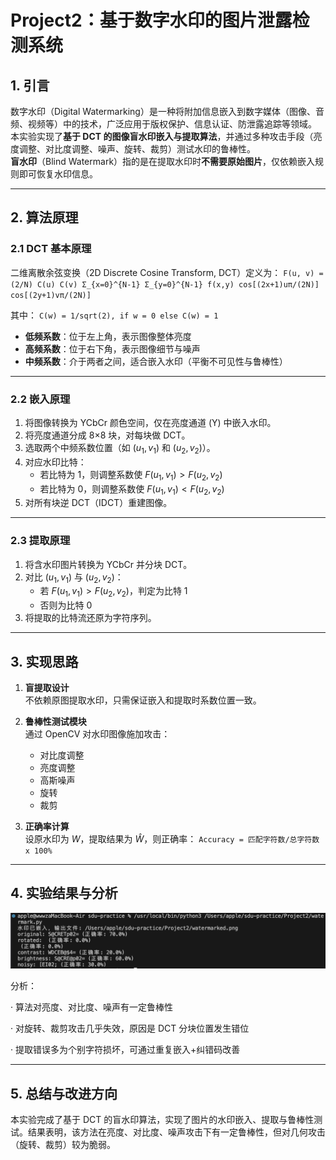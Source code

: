 # Project2：基于数字水印的图片泄露检测系统


## 1. 引言
数字水印（Digital Watermarking）是一种将附加信息嵌入到数字媒体（图像、音频、视频等）中的技术，广泛应用于版权保护、信息认证、防泄露追踪等领域。  
本实验实现了**基于 DCT 的图像盲水印嵌入与提取算法**，并通过多种攻击手段（亮度调整、对比度调整、噪声、旋转、裁剪）测试水印的鲁棒性。  
**盲水印**（Blind Watermark）指的是在提取水印时**不需要原始图片**，仅依赖嵌入规则即可恢复水印信息。

---

## 2. 算法原理

### 2.1 DCT 基本原理
二维离散余弦变换（2D Discrete Cosine Transform, DCT）定义为：
`F(u, v) = (2/N) C(u) C(v) Σ_{x=0}^{N-1} Σ_{y=0}^{N-1} f(x,y) cos[(2x+1)uπ/(2N)] cos[(2y+1)vπ/(2N)]`

其中：
`C(w) = 1/sqrt(2), if w = 0
  else C(w) = 1`

- **低频系数**：位于左上角，表示图像整体亮度  
- **高频系数**：位于右下角，表示图像细节与噪声  
- **中频系数**：介于两者之间，适合嵌入水印（平衡不可见性与鲁棒性）

---

### 2.2 嵌入原理
1. 将图像转换为 YCbCr 颜色空间，仅在亮度通道 (Y) 中嵌入水印。  
2. 将亮度通道分成 8×8 块，对每块做 DCT。  
3. 选取两个中频系数位置（如 $(u_1, v_1)$ 和 $(u_2, v_2)$）。  
4. 对应水印比特：
   - 若比特为 1，则调整系数使 $F(u_1, v_1) > F(u_2, v_2)$
   - 若比特为 0，则调整系数使 $F(u_1, v_1) < F(u_2, v_2)$  
5. 对所有块逆 DCT（IDCT）重建图像。

---

### 2.3 提取原理
1. 将含水印图片转换为 YCbCr 并分块 DCT。  
2. 对比 $(u_1, v_1)$ 与 $(u_2, v_2)$：
   - 若 $F(u_1, v_1) > F(u_2, v_2)$，判定为比特 1  
   - 否则为比特 0  
3. 将提取的比特流还原为字符序列。

---

## 3. 实现思路

1. **盲提取设计**  
   不依赖原图提取水印，只需保证嵌入和提取时系数位置一致。  

2. **鲁棒性测试模块**  
   通过 OpenCV 对水印图像施加攻击：
   - 对比度调整  
   - 亮度调整  
   - 高斯噪声  
   - 旋转  
   - 裁剪  

3. **正确率计算**  
   设原水印为 $W$，提取结果为 $\hat{W}$，则正确率：
   ` Accuracy = 匹配字符数/总字符数 x 100% `


---

## 4. 实验结果与分析

![image](https://github.com/sdu-wza/Innovation-and-Entrepreneurship-Practice/blob/main/Project2/IMG/result.png)

分析：

· 算法对亮度、对比度、噪声有一定鲁棒性

· 对旋转、裁剪攻击几乎失效，原因是 DCT 分块位置发生错位

· 提取错误多为个别字符损坏，可通过重复嵌入+纠错码改善

---

## 5. 总结与改进方向

本实验完成了基于 DCT 的盲水印算法，实现了图片的水印嵌入、提取与鲁棒性测试。结果表明，该方法在亮度、对比度、噪声攻击下有一定鲁棒性，但对几何攻击（旋转、裁剪）较为脆弱。
